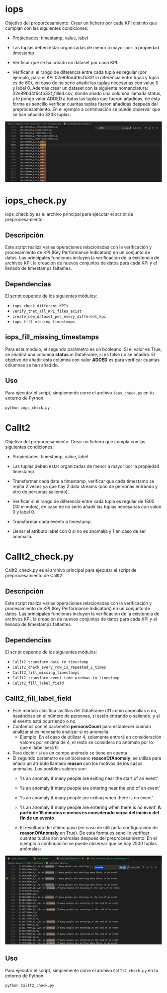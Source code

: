 # iops

Objetivo del preporcesamiento:
Crear un fichero por cada KPI distinto que cumplan con las siguientes condiciones:

- Propiedades: timestamp, value, label

- Las tuplas deben estar organizadas de menor a mayor por la propiedad timestamp

* Verificar que se ha creado un dataset por cada KPI.

- Verificar si el rango de diferencia entre cada tupla es regular (por ejemplo, para el KPI 02e99bd4f6cfb33f la diferencia entre tupla y tupla es de 60), en caso de no serlo añadir las tuplas necesarias con value 0 y label 0. Además crear un dataset con la siguiente nomenclatura: 02e99bd4f6cfb33f_filled.csv, donde añado una columna llamada status, y le pongo valor ADDED a todas las tuplas que fueron añadidas, de esta forma es sencillo verificar cuantas tuplas fueron añadidas después del preprocesamiento. En el ejemplo a continuación se puede observar que se han añadido 3233 tuplas:

![imagen](ejemplo.png)
# iops_check.py

iops_check.py es el archivo principal para ejecutar el script de preprocesamiento.

## Descripción

Este script realiza varias operaciones relacionadas con la verificación y procesamiento de KPI (Key Performance Indicators) en un conjunto de datos. Las principales funciones incluyen la verificación de la existencia de archivos KPI, la creación de nuevos conjuntos de datos para cada KPI y el llenado de timestamps faltantes.

## Dependencias

El script depende de los siguientes módulos:

- `iops_check_different_KPIs`
- `verify_that_all_KPI_files_exist`
- `create_new_dataset_per_every_different_kpi`
- `iops_fill_missing_timestamps`

## iops_fill_missing_timestamps

Para este módulo, el segundo parámetro es un booleano. Si el valor es True, se añadirá una columna **status** al DataFrame, si es false no se añadirá. El objetivo de añadir esta columna con valor **ADDED** es para verificar cuantas columnas se han añadido.

## Uso

Para ejecutar el script, simplemente corre el archivo `iops_check.py` en tu entorno de Python:

```bash
python iops_check.py
```

# CalIt2

Objetivo del preporcesamiento:
Crear un fichero que cumpla con las siguientes condiciones:

- Propiedades: timestamp, value, label

- Las tuplas deben estar organizadas de menor a mayor por la propiedad timestamp

- Transformar cada date a timestamp, verificar que cada timestamp se repita 2 veces ya que hay 2 data streams (uno de personas entrando y otro de personas saliendo).

- Verificar si el rango de diferencia entre cada tupla es regular de 1800 (30 minutos), en caso de no serlo añadir las tuplas necesarias con value 0 y label 0.

- Transformar cada evento a timestamp.

- Llenar el atributo label con 0 si no es anomalía y 1 en caso de ser anomalía.
  
# CalIt2_check.py

CalIt2_check.py es el archivo principal para ejecutar el script de preprocesamiento de CalIt2.

## Descripción

Este script realiza varias operaciones relacionadas con la verificación y procesamiento de KPI (Key Performance Indicators) en un conjunto de datos. Las principales funciones incluyen la verificación de la existencia de archivos KPI, la creación de nuevos conjuntos de datos para cada KPI y el llenado de timestamps faltantes.

## Dependencias

El script depende de los siguientes módulos:

- `CalIt2_transform_date_to_timestamp`
- `CalIt2_check_every_row_is_repeated_2_times`
- `CalIt2_fill_missing_timestamps`
- `CalIt2_transform_event_time_windows_to_timestamp`
- `CalIt2_fill_label_field`

## CalIt2_fill_label_field

-  Este módulo clasifica las filas del DataFrame df1 como anomalías o no, basándose en el número de personas, si están entrando o saliendo, y si el evento está ocurriendo o no.
- Contamos con el parámetro **personsCount** para establecer cuando analizar si es necesario analizar si es anomalía. 
  - Ejemplo: En el caso de utilizar 4, solamente entrará en consideración valores por encima de 4, el resto se considera no anómalo por lo que el label será 0.
- Para decidir si es un campo anómalo se tiene en cuenta
- El segundo parámetro es un booleano  **reasonOfAnomaly**, se utiliza para añadir un atributo llamado **reason** con los motivos de los casos anómalos. Los posibles valores son:
  - 'Is an anomaly if many people are exiting near the start of an event'
  - 'Is an anomaly if many people are entering near the end of an event'
  - 'Is an anomaly if many people are exiting when there is no event'
  - 'Is an anomaly if many people are entering when there is no event'
    **A partir de 15 minutos o menos es considerado cerca del inicio o del fin de un evento**

  - El resultado del último paso (en caso de utilizar la configuración de **reasonOfAnomaly** en True). De esta forma es sencillo verificar cuantas tuplas son anómalas después del preprocesamiento. En el ejemplo a continuación se puede observar que se hay 2500 tuplas anómalas: 

![imagen](CalIt2_train_label_filled.png)

## Uso

Para ejecutar el script, simplemente corre el archivo `CalIt2_check.py` en tu entorno de Python:

```bash
python CalIt2_check.py

